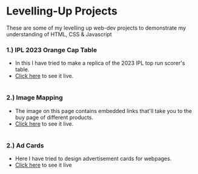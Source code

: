 # Levelling-Up Projects

These are some of my levelling up web-dev projects to demonstrate my understanding of HTML, CSS & Javascript

### 1.) IPL 2023 Orange Cap Table
- In this I have tried to make a replica of the 2023 IPL top run scorer's table.
- [Click here](https://wespyipl23.netlify.app/) to see it live.
# 
### 2.) Image Mapping
- The image on this page contains embedded links that'll take you to the buy page of different products.
- [Click here](https://wespyimagemap.netlify.app/) to see it live.
# 
### 2.) Ad Cards
- Here I have tried to design advertisement cards for webpages.
- [Click here](https://wespyadcards.netlify.app/) to see it live
